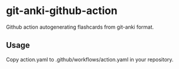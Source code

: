 # git-anki-github-action
Github action autogenerating flashcards from git-anki format.

## Usage
Copy action.yaml to .github/workflows/action.yaml in your repository.
